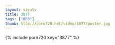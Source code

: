```yaml
--- 
layout: sieutv
title: 3877
tags: ["003"]
thumb: http://porn720.net/video/3877/poster.jpg
---
```

{% include porn720 key="3877" %} 
